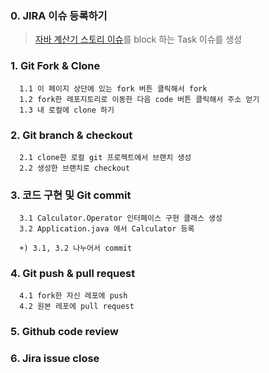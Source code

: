 
### 0. JIRA 이슈 등록하기
> [자바 계산기 스토리 이슈](https://hyosung2.atlassian.net/browse/SCRUM-1?atlOrigin=eyJpIjoiMGRjNjBkOWQxMGY0NDQxZDhlOWFkODc1MWEwZjBhMWEiLCJwIjoiaiJ9)를 block 하는 Task 이슈를 생성




### 1. Git Fork & Clone
```.git
  1.1 이 페이지 상단에 있는 fork 버튼 클릭해서 fork
  1.2 fork한 레포지토리로 이동한 다음 code 버튼 클릭해서 주소 얻기
  1.3 내 로컬에 clone 하기
```


### 2. Git branch & checkout
```.git
  2.1 clone한 로컬 git 프로젝트에서 브랜치 생성
  2.2 생성한 브랜치로 checkout
```

### 3. 코드 구현 및 Git commit
```
  3.1 Calculator.Operator 인터페이스 구현 클래스 생성
  3.2 Application.java 에서 Calculator 등록

  +) 3.1, 3.2 나누어서 commit
```

### 4. Git push & pull request
```
  4.1 fork한 자신 레포에 push
  4.2 원본 레포에 pull request
```

### 5. Github code review


### 6. Jira issue close
